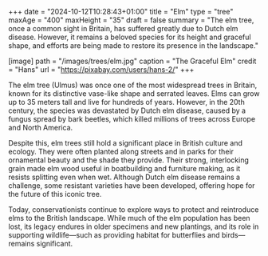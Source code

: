 +++
date = "2024-10-12T10:28:43+01:00"
title = "Elm"
type = "tree"
maxAge = "400"
maxHeight = "35"
draft = false
summary = "The elm tree, once a common sight in Britain, has suffered greatly due to Dutch elm disease. However, it remains a beloved species for its height and graceful shape, and efforts are being made to restore its presence in the landscape."

[image]
path = "/images/trees/elm.jpg"
caption = "The Graceful Elm"
credit = "Hans"
url = "https://pixabay.com/users/hans-2/"
+++

The elm tree (Ulmus) was once one of the most widespread trees in Britain, known for its distinctive vase-like shape and serrated leaves. Elms can grow up to 35 meters tall and live for hundreds of years. However, in the 20th century, the species was devastated by Dutch elm disease, caused by a fungus spread by bark beetles, which killed millions of trees across Europe and North America.

Despite this, elm trees still hold a significant place in British culture and ecology. They were often planted along streets and in parks for their ornamental beauty and the shade they provide. Their strong, interlocking grain made elm wood useful in boatbuilding and furniture making, as it resists splitting even when wet. Although Dutch elm disease remains a challenge, some resistant varieties have been developed, offering hope for the future of this iconic tree.

Today, conservationists continue to explore ways to protect and reintroduce elms to the British landscape. While much of the elm population has been lost, its legacy endures in older specimens and new plantings, and its role in supporting wildlife—such as providing habitat for butterflies and birds—remains significant.

